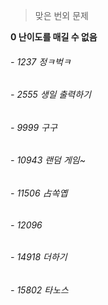 >맞은 번외 문제

**0 난이도를 매길 수 없음** <br>
###### - 1237 정ㅋ벅ㅋ
###### - 2555 생일 출력하기
###### - 9999 구구
###### - 10943 랜덤 게임~
###### - 11506 占쏙옙
###### - 12096 
###### - 14918 더하기
###### - 15802 타노스 
